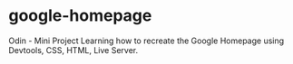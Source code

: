 # google-homepage
Odin - Mini Project
Learning how to recreate the Google Homepage using Devtools, CSS, HTML, Live Server.